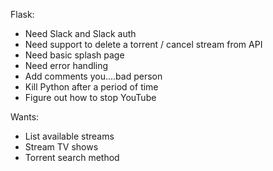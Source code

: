 Flask:
* Need Slack and Slack auth
* Need support to delete a torrent / cancel stream from API
* Need basic splash page
* Need error handling
* Add comments you....bad person
* Kill Python after a period of time
* Figure out how to stop YouTube

Wants:
* List available streams
* Stream TV shows
* Torrent search method
